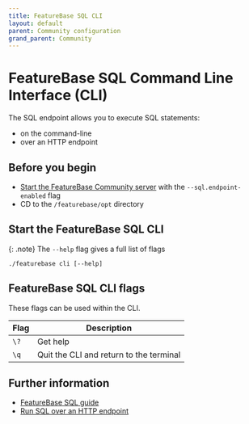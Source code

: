 ```yaml
---
title: FeatureBase SQL CLI
layout: default
parent: Community configuration
grand_parent: Community
---
```


# FeatureBase SQL Command Line Interface (CLI)

The SQL endpoint allows you to execute SQL statements:
* on the command-line
* over an HTTP endpoint

## Before you begin

* [Start the FeatureBase Community server](/docs/community/com-startup-connect) with the `--sql.endpoint-enabled` flag
* CD to the `/featurebase/opt` directory

## Start the FeatureBase SQL CLI

{: .note}
The `--help` flag gives a full list of flags

```
./featurebase cli [--help]
```

## FeatureBase SQL CLI flags

These flags can be used within the CLI.

| Flag | Description |
|---|---|
| `\?` | Get help |
| `\q` | Quit the CLI and return to the terminal |

## Further information

* [FeatureBase SQL guide](/docs/sql-guide/sql-guide-home)
* [Run SQL over an HTTP endpoint](/docs/community/com-api/old-sql-endpoint)
